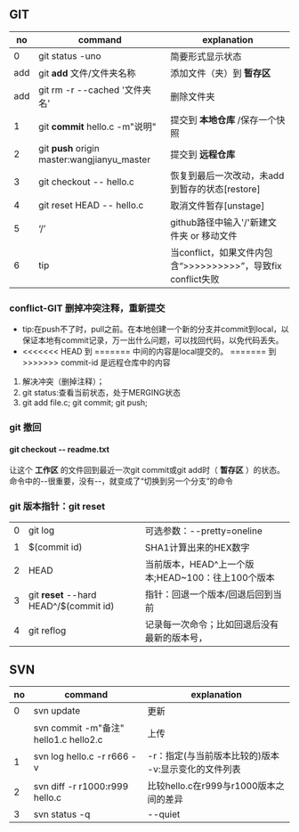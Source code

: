 ## GIT
no|command|explanation
--|--|--
0|git status -uno|简要形式显示状态
add|git **add** 文件/文件夹名称|添加文件（夹）到 **暂存区**
add|git rm -r --cached '文件夹名'|删除文件夹
1|git **commit** hello.c -m"说明"|提交到 **本地仓库** \/保存一个快照
2|git **push** origin master:wangjianyu_master|提交到 **远程仓库**
3|git checkout -- hello.c|恢复到最后一次改动，未add到暂存的状态[restore]
4|git reset HEAD -- hello.c|取消文件暂存[unstage]
5|‘/’|github路径中输入'/'新建文件夹 or 移动文件
|6|tip|当conflict，如果文件内包含“>>>>>>>>>>”，导致fix conflict失败|

### conflict-GIT 删掉冲突注释，重新提交
- tip:在push不了时，pull之前。在本地创建一个新的分支并commit到local，以保证本地有commit记录，万一出什么问题，可以找回代码，以免代码丢失。
- <<<<<<< HEAD 到 ======= 中间的内容是local提交的。
======= 到 >>>>>>> commit-id 是远程仓库中的内容
1) 解决冲突（删掉注释）；
2) git status:查看当前状态，处于MERGING状态
3) git add file.c; git commit; git push;

### git 撤回
#### git checkout -- readme.txt
让这个 **工作区** 的文件回到最近一次git commit或git add时（ **暂存区** ）的状态。\
命令中的--很重要，没有--，就变成了“切换到另一个分支”的命令

### git 版本指针：git reset
||||
|--|--|--|
|0|git log|可选参数：\-\-pretty=oneline|
|1|$\(commit id\)|SHA1计算出来的HEX数字|
|2|HEAD|当前版本，HEAD^上一个版本;HEAD~100：往上100个版本|
|3|git **reset** --hard HEAD^/$\(commit id\)|指针：回退一个版本/回退后回到当前|
|4|git reflog|记录每一次命令；比如回退后没有最新的版本号，|

## SVN
|no|command|explanation|
|--|--|--|
|0|svn update|更新|
||svn commit -m"备注" hello1.c hello2.c|上传|
|1|svn log hello.c -r r666 -v|-r：指定(与当前版本比较的)版本 -v:显示变化的文件列表|
|2|svn diff -r r1000:r999 hello.c|比较hello.c在r999与r1000版本之间的差异|
|3|svn status -q|--quiet|
